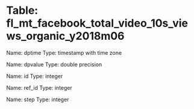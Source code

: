 Table: fl_mt_facebook_total_video_10s_views_organic_y2018m06
============================================================

Name: dptime
Type: timestamp with time zone

Name: dpvalue
Type: double precision

Name: id
Type: integer

Name: ref_id
Type: integer

Name: step
Type: integer

